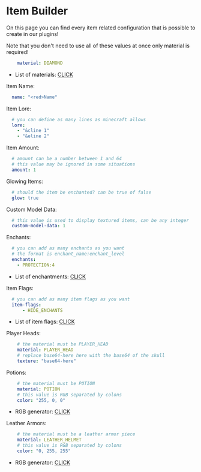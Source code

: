 # Item Builder

On this page you can find every item related configuration that is possible to create in our plugins!

Note that you don't need to use all of these values at once only material is required!

```yaml
    material: DIAMOND
```
* List of materials: [CLICK](https://hub.spigotmc.org/javadocs/bukkit/org/bukkit/Material.html)

Item Name:

```yaml
  name: "<red>Name"
```

Item Lore:

```yaml
  # you can define as many lines as minecraft allows
  lore:
    - "&cline 1"
    - "&eline 2"
```

Item Amount:

```yaml
  # amount can be a number between 1 and 64
  # this value may be ignored in some situations
  amount: 1
```

Glowing Items:

```yaml
  # should the item be enchanted? can be true of false
  glow: true
```

Custom Model Data:

```yaml
  # this value is used to display textured items, can be any integer
  custom-model-data: 1
```

Enchants:

```yaml
  # you can add as many enchants as you want
  # the format is enchant_name:enchant_level
  enchants:
    - PROTECTION:4
```
* List of enchantments: [CLICK](https://hub.spigotmc.org/javadocs/bukkit/org/bukkit/enchantments/Enchantment.html)

Item Flags:

```yaml
  # you can add as many item flags as you want
  item-flags:
      - HIDE_ENCHANTS
```
* List of item flags: [CLICK](https://hub.spigotmc.org/javadocs/bukkit/org/bukkit/inventory/ItemFlag.html)

Player Heads:

```yaml
    # the material must be PLAYER_HEAD
    material: PLAYER_HEAD
    # replace base64-here here with the base64 of the skull
    texture: "base64-here"
```

Potions:

```yaml
    # the material must be POTION
    material: POTION
    # this value is RGB separated by colons
    color: "255, 0, 0"
```
* RGB generator: [CLICK](https://htmlcolorcodes.com/color-picker/)

Leather Armors:

```yaml
    # the material must be a leather armor piece
    material: LEATHER_HELMET
    # this value is RGB separated by colons
    color: "0, 255, 255"
```
* RGB generator: [CLICK](https://htmlcolorcodes.com/color-picker/)